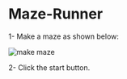# Maze-Runner

1- Make a maze as shown below:

![make maze](https://user-images.githubusercontent.com/109045277/210183708-82bfb19e-07a9-46cb-bb34-aa51b549d60e.png)

2- Click the start button.



